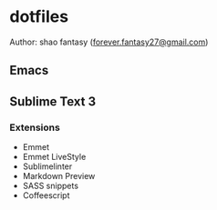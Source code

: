 dotfiles
============

Author: shao fantasy (forever.fantasy27@gmail.com)

## Emacs


## Sublime Text 3

### Extensions

* Emmet
* Emmet LiveStyle
* Sublimelinter
* Markdown Preview
* SASS snippets
* Coffeescript
